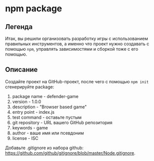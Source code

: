 # npm package
## Легенда
Итак, вы решили организовать разработку игры с использованием правильных инструментов, а именно что проект нужно создавать с помощью `npm`, управлять зависимостями и сборкой тоже с его помощью.
## Описание
Создайте проект на GitHub-проект, после чего с помощью `npm init` сгенерируйте package:
1. package name - defender-game
2. version - 1.0.0
3. description - "Browser based game"
4. entry point - index.js
5. test command - оставьте пустым
6. git repository - URL вашего GitHub репозитория
7. keywords - game
8. author - ваше имя или псевдоним
9. license - ISC

Добавьте .gitignore из набора github: https://github.com/github/gitignore/blob/master/Node.gitignore.
